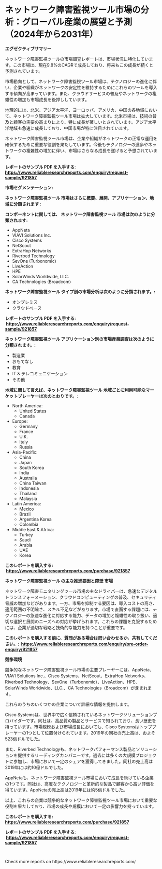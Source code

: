 <p><h1>ネットワーク障害監視ツール市場の分析：グローバル産業の展望と予測（2024年から2031年）</h1></p><p><strong>エグゼクティブサマリー</strong></p>
<p><p>ネットワーク障害監視ツールの市場調査レポートは、市場状況に特化しています。この市場は、現在9.8%のCAGRで成長しており、将来もこの成長が続くと予測されています。</p><p>市場動向として、ネットワーク障害監視ツール市場は、テクノロジーの進化に伴い、企業や組織がネットワークの安定性を維持するためにこれらのツールを導入する傾向が高まっています。また、クラウドサービスの普及やネットワークの複雑性の増加も市場成長を後押ししています。</p><p>地理的には、北米、アジア太平洋、ヨーロッパ、アメリカ、中国の各地域において、ネットワーク障害監視ツール市場は拡大しています。北米市場は、技術の普及と顧客の需要の高まりにより、特に成長が著しいとされています。アジア太平洋地域も急速に成長しており、中国市場が特に注目されています。</p><p>ネットワーク障害監視ツール市場は、企業や組織がネットワークの正常な運用を確保するために重要な役割を果たしています。今後もテクノロジーの進歩やネットワークの複雑性の増加に伴い、市場はさらなる成長を遂げると予想されています。</p></p>
<p><strong>レポートのサンプル PDF を入手する: <a href="https://www.reliableresearchreports.com/enquiry/request-sample/921857">https://www.reliableresearchreports.com/enquiry/request-sample/921857</a></strong></p>
<p><strong>市場セグメンテーション:</strong></p>
<p><strong> ネットワーク障害監視ツール 市場はさらに概要、展開、アプリケーション、地域に分類されます :</strong></p>
<p><strong>コンポーネントに関しては、 ネットワーク障害監視ツール 市場は次のように分類されます: &nbsp;</strong></p>
<p><ul><li>AppNeta</li><li>VIAVI Solutions Inc.</li><li>Cisco Systems</li><li>NetScout</li><li>ExtraHop Networks</li><li>Riverbed Technology</li><li>SevOne (Turbonomic)</li><li>LiveAction</li><li>HPE</li><li>SolarWinds Worldwide, LLC.</li><li>CA Technologies (Broadcom)</li></ul></p>
<p><strong> ネットワーク障害監視ツール タイプ別の市場分析は次のように分類されます。:</strong></p>
<p><ul><li>オンプレミス</li><li>クラウドベース</li></ul></p>
<p><strong>レポートのサンプル PDF を入手する: &nbsp;<a href="https://www.reliableresearchreports.com/enquiry/request-sample/921857">https://www.reliableresearchreports.com/enquiry/request-sample/921857</a></strong></p>
<p><strong> ネットワーク障害監視ツール アプリケーション別の市場産業調査は次のように分類されます。:</strong></p>
<p><ul><li>製造業</li><li>おもてなし</li><li>教育</li><li>IT & テレコミュニケーション</li><li>その他</li></ul></p>
<p><strong>地域に関して言えば、ネットワーク障害監視ツール 地域ごとに利用可能なマーケットプレーヤーは次のとおりです。:</strong></p>
<p><ul>
    <li>
        North America:
        <ul>
            <li>United States</li>
            <li>Canada</li>
        </ul>
    </li>
    <li>
        Europe:
        <ul>
            <li>Germany</li>
            <li>France</li>
            <li>U.K.</li>
            <li>Italy</li>
            <li>Russia</li>
        </ul>
    </li>
    <li>
        Asia-Pacific:
        <ul>
            <li>China</li>
            <li>Japan</li>
            <li>South Korea</li>
            <li>India</li>
            <li>Australia</li>
            <li>China Taiwan</li>
            <li>Indonesia</li>
            <li>Thailand</li>
            <li>Malaysia</li>
        </ul>
    </li>
    <li>
        Latin America:
        <ul>
            <li>Mexico</li>
            <li>Brazil</li>
            <li>Argentina Korea</li>
            <li>Colombia</li>
        </ul>
    </li>
    <li>
        Middle East & Africa:
        <ul>
            <li>Turkey</li>
            <li>Saudi</li>
            <li>Arabia</li>
            <li>UAE</li>
            <li>Korea</li>
        </ul>
    </li>
    </ul></p>
<p><strong>このレポートを購入する: &nbsp;<a href="https://www.reliableresearchreports.com/purchase/921857">https://www.reliableresearchreports.com/purchase/921857</a></strong></p>
<p><strong>ネットワーク障害監視ツール の主な推進要因と障壁 市場</strong></p>
<p><p>ネットワーク障害モニタリングツール市場の主なドライバーは、急速なデジタルトランスフォーメーション、クラウドコンピューティングの普及、セキュリティ脅威の増加などがあります。一方、市場を抑制する要因は、導入コストの高さ、適用範囲の不明確さ、スキル不足などがあります。市場で直面する課題には、テクノロジーの急速な進化に対応する能力、データの増加と複雑性の取り扱い、適切な選択と展開のニーズへの対応が挙げられます。これらの課題を克服するためには、企業が適切な戦略と技術的な能力を持つことが重要です。</p></p>
<p><strong>このレポートを購入する前に、質問がある場合は問い合わせるか、共有してください。:&nbsp; <a href="https://www.reliableresearchreports.com/enquiry/pre-order-enquiry/921857">https://www.reliableresearchreports.com/enquiry/pre-order-enquiry/921857</a></strong></p>
<p><strong>競争環境</strong></p>
<p><p>競争的なネットワーク障害監視ツール市場の主要プレーヤーには、AppNeta、VIAVI Solutions Inc.、Cisco Systems、NetScout、ExtraHop Networks、Riverbed Technology、SevOne（Turbonomic）、LiveAction、HPE、SolarWinds Worldwide、LLC.、CA Technologies（Broadcom）が含まれます。</p><p>これらのうちのいくつかの企業について詳細な情報を提供します。</p><p>Cisco Systemsは、世界中で広く信頼されているネットワークソリューションプロバイダーです。同社は、高品質の製品とサービスで知られており、長い歴史を持っています。市場規模および市場成長においても、Cisco Systemsはトッププレーヤーの1つとして位置付けられています。2019年の同社の売上高は、およそ523億ドルでした。</p><p>また、Riverbed Technologyも、ネットワークパフォーマンス製品とソリューションを提供するリーディングカンパニーです。過去には多くの大規模プロジェクトに参加し、市場において一定のシェアを獲得してきました。同社の売上高は2019年には約10億ドルでした。</p><p>AppNetaも、ネットワーク障害監視ツール市場において成長を続けている企業の1つです。同社は、高度なテクノロジーと革新的な製品で顧客から高い評価を得ています。AppNetaの売上高は2019年には約5億ドルでした。</p><p>以上、これらの企業は競争的なネットワーク障害監視ツール市場において重要な役割を果たしており、市場の成長や規模において一定の影響力を持っています。</p></p>
<p><strong>このレポートを購入する: &nbsp; <a href="https://www.reliableresearchreports.com/purchase/921857">https://www.reliableresearchreports.com/purchase/921857</a></strong></p>
<p><strong>レポートのサンプル PDF を入手する: &nbsp;<a href="https://www.reliableresearchreports.com/enquiry/request-sample/921857">https://www.reliableresearchreports.com/enquiry/request-sample/921857</a></strong><strong></strong></p>
<p>&nbsp;</p>
<p>Check more reports on https://www.reliableresearchreports.com/</p>